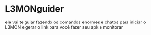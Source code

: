 # L3MONguider
ele vai te guiar fazendo os comandos enormes e chatos para iniciar o L3MON e gerar o link para você fazer seu apk e monitorar
